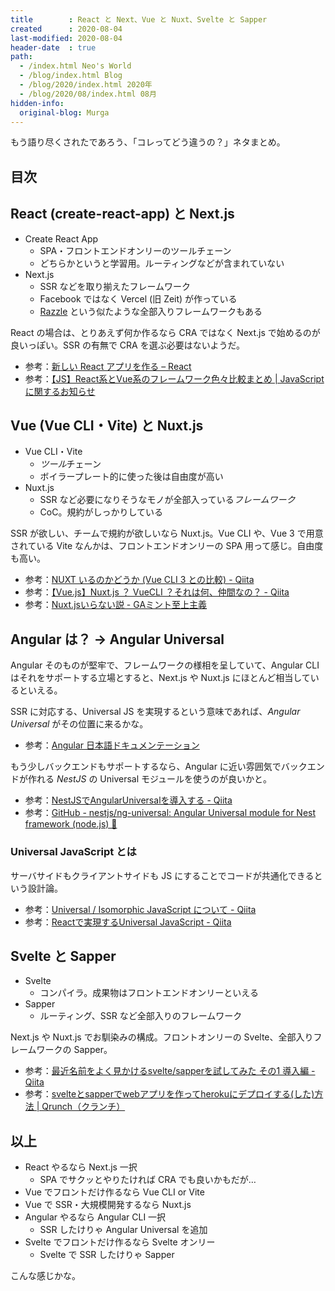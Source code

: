 ```yaml
---
title        : React と Next、Vue と Nuxt、Svelte と Sapper
created      : 2020-08-04
last-modified: 2020-08-04
header-date  : true
path:
  - /index.html Neo's World
  - /blog/index.html Blog
  - /blog/2020/index.html 2020年
  - /blog/2020/08/index.html 08月
hidden-info:
  original-blog: Murga
---
```


もう語り尽くされたであろう、「コレってどう違うの？」ネタまとめ。

## 目次

## React (create-react-app) と Next.js

- Create React App
  - SPA・フロントエンドオンリーのツールチェーン
  - どちらかというと学習用。ルーティングなどが含まれていない
- Next.js
  - SSR などを取り揃えたフレームワーク
  - Facebook ではなく Vercel (旧 Zeit) が作っている
  - [Razzle](https://github.com/jaredpalmer/razzle) という似たような全部入りフレームワークもある

React の場合は、とりあえず何か作るなら CRA ではなく Next.js で始めるのが良いっぽい。SSR の有無で CRA を選ぶ必要はないようだ。

- 参考：[新しい React アプリを作る – React](https://ja.reactjs.org/docs/create-a-new-react-app.html)
- 参考：[【JS】React系とVue系のフレームワーク色々比較まとめ | JavaScriptに関するお知らせ](https://jsnotice.com/posts/2020-06-13/)

## Vue (Vue CLI・Vite) と Nuxt.js

- Vue CLI・Vite
  - *ツール*チェーン
  - ボイラープレート的に使った後は自由度が高い
- Nuxt.js
  - SSR など必要になりそうなモノが全部入っている*フレームワーク*
  - CoC。規約がしっかりしている

SSR が欲しい、チームで規約が欲しいなら Nuxt.js。Vue CLI や、Vue 3 で用意されている Vite なんかは、フロントエンドオンリーの SPA 用って感じ。自由度も高い。

- 参考：[NUXT いるのかどうか (Vue CLI 3 との比較) - Qiita](https://qiita.com/macoshita/items/bf295a1e0f5fefff3d8e)
- 参考：[【Vue.js】Nuxt.js ？ VueCLI ？それは何、仲間なの？ - Qiita](https://qiita.com/kaketechjapan/items/71db5fae8463b1f4f596)
- 参考：[Nuxt.jsいらない説 - GAミント至上主義](https://uyamazak.hatenablog.com/entry/2018/08/15/124952)

## Angular は？ → Angular Universal

Angular そのものが堅牢で、フレームワークの様相を呈していて、Angular CLI はそれをサポートする立場とすると、Next.js や Nuxt.js にほとんど相当しているといえる。

SSR に対応する、Universal JS を実現するという意味であれば、*Angular Universal* がその位置に来るかな。

- 参考：[Angular 日本語ドキュメンテーション](https://angular.jp/guide/universal)

もう少しバックエンドもサポートするなら、Angular に近い雰囲気でバックエンドが作れる *NestJS* の Universal モジュールを使うのが良いかと。

- 参考：[NestJSでAngularUniversalを導入する - Qiita](https://qiita.com/YutaSaito1991/items/f50b90924b1ced2babc1)
- 参考：[GitHub - nestjs/ng-universal: Angular Universal module for Nest framework (node.js) 🌷](https://github.com/nestjs/ng-universal)

### Universal JavaScript とは

サーバサイドもクライアントサイドも JS にすることでコードが共通化できるという設計論。

- 参考：[Universal / Isomorphic JavaScript について - Qiita](https://qiita.com/kyrieleison/items/4ac5bcc331aee6394440)
- 参考：[Reactで実現するUniversal JavaScript - Qiita](https://qiita.com/Ryusou/items/df00e5f89f2d0109a8c2)

## Svelte と Sapper

- Svelte
  - コンパイラ。成果物はフロントエンドオンリーといえる
- Sapper
  - ルーティング、SSR など全部入りのフレームワーク

Next.js や Nuxt.js でお馴染みの構成。フロントオンリーの Svelte、全部入りフレームワークの Sapper。

- 参考：[最近名前をよく見かけるsvelte/sapperを試してみた その1 導入編 - Qiita](https://qiita.com/inagacky/items/bac20282d44737e9740f)
- 参考：[svelteとsapperでwebアプリを作ってherokuにデプロイする(した)方法 | Qrunch（クランチ）](https://qrunch.net/@ahyaemon/entries/Px2rUrNjpqwnM8eR)

## 以上

- React やるなら Next.js 一択
  - SPA でサクッとやりたければ CRA でも良いかもだが…
- Vue でフロントだけ作るなら Vue CLI or Vite
- Vue で SSR・大規模開発するなら Nuxt.js
- Angular やるなら Angular CLI 一択
  - SSR したけりゃ Angular Universal を追加
- Svelte でフロントだけ作るなら Svelte オンリー
  - Svelte で SSR したけりゃ Sapper

こんな感じかな。
